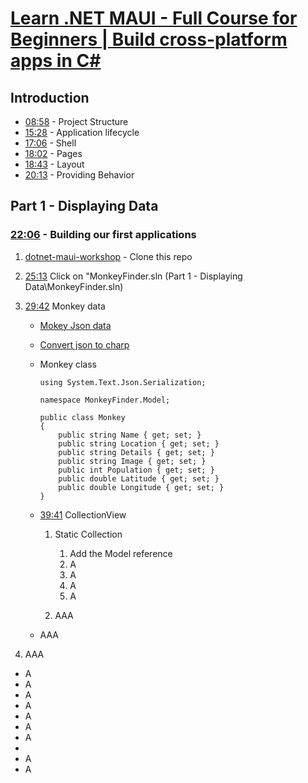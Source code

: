 # [Learn .NET MAUI - Full Course for Beginners | Build cross-platform apps in C#](https://youtu.be/DuNLR_NJv8U?si=5bi_V4ljtMNs5Wub)

## Introduction

* [08:58](https://youtu.be/DuNLR_NJv8U?t=538) - Project Structure
* [15:28](https://youtu.be/DuNLR_NJv8U?t=928) - Application lifecycle
* [17:06](https://youtu.be/DuNLR_NJv8U?t=1026) - Shell
* [18:02](https://youtu.be/DuNLR_NJv8U?t=1082) - Pages
* [18:43](https://youtu.be/DuNLR_NJv8U?t=1123) - Layout
* [20:13](https://youtu.be/DuNLR_NJv8U?t=1213) - Providing Behavior

## Part 1 - Displaying Data

### [22:06](https://youtu.be/DuNLR_NJv8U?t=1326) - Building our first applications

1. [dotnet-maui-workshop](https://github.com/dotnet-presentations/dotnet-maui-workshop) - Clone this repo
      
2. [25:13](https://youtu.be/DuNLR_NJv8U?t=1513) Click on "MonkeyFinder.sln (Part 1 - Displaying Data\MonkeyFinder.sln)
   
3. [29:42](https://youtu.be/DuNLR_NJv8U?t=1608) Monkey data
   
   * [Mokey Json data](https://raw.githubusercontent.com/jamesmontemagno/app-monkeys/master/MonkeysApp/monkeydata.json)
   * [Convert json to charp](https://json2csharp.com/)
   * Monkey class

        ```
        using System.Text.Json.Serialization;

        namespace MonkeyFinder.Model;

        public class Monkey
        {
            public string Name { get; set; }
            public string Location { get; set; }
            public string Details { get; set; }
            public string Image { get; set; }
            public int Population { get; set; }
            public double Latitude { get; set; }
            public double Longitude { get; set; }
        }
        ```

   * [39:41](https://youtu.be/DuNLR_NJv8U?t=2381) CollectionView
  
        1. Static Collection
     
            1. Add the Model reference
            2. A
            3. A
            4. A
            5. A
      
        2. AAA
   
   * AAA

4. AAA

* A
* A
* A
* A
* A
* A
* A
* 
* A
* A